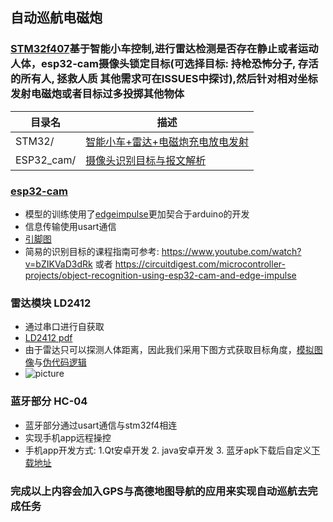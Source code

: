 ## 自动巡航电磁炮

### [STM32f407](./img/STM32F407ZGT6.pdf)基于智能小车控制,进行雷达检测是否存在静止或者运动人体，esp32-cam摄像头锁定目标(可选择目标: 持枪恐怖分子, 存活的所有人, 拯救人质 其他需求可在ISSUES中探讨),然后针对相对坐标发射电磁炮或者目标过多投掷其他物体


| 目录名                 | 描述                     |
|-----------------------|--------------------------|
| STM32/| [智能小车+雷达+电磁炮充电放电发射](./STM32/readme.md)|
| ESP32_cam/| [摄像头识别目标与报文解析](./ESP32_cam/guide.md)|


### [esp32-cam](https://lastminuteengineers.com/getting-started-with-esp32-cam/)
- 模型的训练使用了[edgeimpulse](https://studio.edgeimpulse.com/studio/517258/acquisition/training?page=1)更加契合于arduino的开发
- 信息传输使用usart通信
- [引脚图](./img/ESP32S3_Pinout.png)
- 简易的识别目标的课程指南可参考: https://www.youtube.com/watch?v=bZIKVaD3dRk 或者 https://circuitdigest.com/microcontroller-projects/object-recognition-using-esp32-cam-and-edge-impulse

### 雷达模块 LD2412
- 通过串口进行自获取
- [LD2412 pdf](./img/LD2412.pdf)
- 由于雷达只可以探测人体距离，因此我们采用下图方式获取目标角度，[模拟图像](./ESP32_cam/radar.py)与[伪代码逻辑](./ESP32_cam/get_angle_for_servo.py)
- ![picture](./img/Figure_1.png)

### 蓝牙部分 HC-04
- 蓝牙部分通过usart通信与stm32f4相连
- 实现手机app远程操控
- 手机app开发方式:  1.Qt安卓开发  2. java安卓开发   3. 蓝牙apk下载后自定义[下载地址](https://doc.itprojects.cn/0015-zhishi.89c51/download/lanyatiaoshiqi.apk)



### 完成以上内容会加入GPS与高德地图导航的应用来实现自动巡航去完成任务
